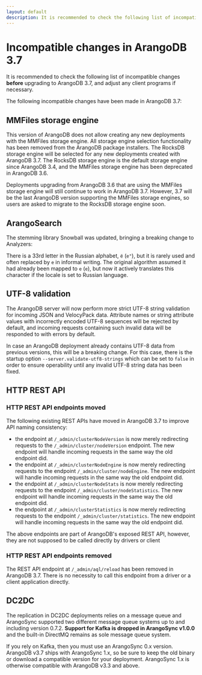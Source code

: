 ```yaml
---
layout: default
description: It is recommended to check the following list of incompatible changes before upgrading to ArangoDB 3.7
---
```

Incompatible changes in ArangoDB 3.7
====================================

It is recommended to check the following list of incompatible changes **before**
upgrading to ArangoDB 3.7, and adjust any client programs if necessary.

The following incompatible changes have been made in ArangoDB 3.7:

MMFiles storage engine
----------------------

This version of ArangoDB does not allow creating any new deployments with the
MMFiles storage engine. All storage engine selection functionality has been removed
from the ArangoDB package installers. The RocksDB storage engine will be selected
for any new deployments created with ArangoDB 3.7.
The RocksDB storage engine is the default storage engine since ArangoDB 3.4, and
the MMFiles storage engine has been deprecated in ArangoDB 3.6.

Deployments upgrading from ArangoDB 3.6 that are using the MMFiles storage engine 
will still continue to work in ArangoDB 3.7. However, 3.7 will be the last ArangoDB
version supporting the MMFiles storage engines, so users are asked to migrate to the
RocksDB storage engine soon.

ArangoSearch
------------

The stemming library Snowball was updated, bringing a breaking change to Analyzers:

There is a 33rd letter in the Russian alphabet, `ё` (`e"`), but it is rarely used
and often replaced by `е` in informal writing. The original algorithm assumed it
had already been mapped to `е` (`e`), but now it actively translates this character
if the locale is set to Russian language.

UTF-8 validation
----------------

The ArangoDB server will now perform more strict UTF-8 string validation for incoming
JSON and VelocyPack data. Attribute names or string attribute values with incorrectly
encoded UTF-8 sequences will be rejected by default, and incoming requests containing
such invalid data will be responded to with errors by default.

In case an ArangoDB deployment already contains UTF-8 data from previous versions,
this will be a breaking change. For this case, there is the startup option 
`--server.validate-utf8-strings` which can be set to `false` in order to ensure
operability until any invalid UTF-8 string data has been fixed.

HTTP REST API
-------------

### HTTP REST API endpoints moved

The following existing REST APIs have moved in ArangoDB 3.7 to improve API
naming consistency:

- the endpoint at `/_admin/clusterNodeVersion` is now merely redirecting requests
  to the `/_admin/cluster/nodeVersion` endpoint. The new endpoint will handle
  incoming requests in the same way the old endpoint did.
- the endpoint at `/_admin/clusterNodeEngine` is now merely redirecting requests
  to the endpoint `/_admin/cluster/nodeEngine`. The new endpoint will handle
  incoming requests in the same way the old endpoint did.
- the endpoint at `/_admin/clusterNodeStats` is now merely redirecting requests
  to the endpoint `/_admin/cluster/nodeStatistics`. The new endpoint will handle
  incoming requests in the same way the old endpoint did.
- the endpoint at `/_admin/clusterStatistics` is now merely redirecting requests
  to the endpoint `/_admin/cluster/statistics`. The new endpoint will handle
  incoming requests in the same way the old endpoint did.

The above endpoints are part of ArangoDB's exposed REST API, however, they are
not supposed to be called directly by drivers or client

### HTTP REST API endpoints removed

The REST API endpoint at `/_admin/aql/reload` has been removed in ArangoDB 3.7.
There is no necessity to call this endpoint from a driver or a client application
directly.

DC2DC
-----

The replication in DC2DC deployments relies on a message queue and ArangoSync
supported two different message queue systems up to and including version
0.7.2. **Support for Kafka is dropped in ArangoSync v1.0.0** and the built-in
DirectMQ remains as sole message queue system.

If you rely on Kafka, then you must use an ArangoSync 0.x version. ArangoDB
v3.7 ships with ArangoSync 1.x, so be sure to keep the old binary or download
a compatible version for your deployment. ArangoSync 1.x is otherwise
compatible with ArangoDB v3.3 and above.

